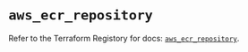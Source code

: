 # `aws_ecr_repository`

Refer to the Terraform Registory for docs: [`aws_ecr_repository`](https://registry.terraform.io/providers/hashicorp/aws/5.15.0/docs/resources/ecr_repository).
